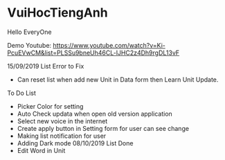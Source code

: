# VuiHocTiengAnh
Hello EveryOne

Demo 
Youtube: https://www.youtube.com/watch?v=Ki-PcuEVwCM&list=PLSSu9bneUh46CL-lJHC2z4Dh9rgDL13vF

15/09/2019
List Error to Fix
- Can reset list when add new Unit in Data form then Learn Unit Update.

To Do List
- Picker Color for setting
- Auto Check updata when open old version application
- Select new voice in the internet
- Create apply button in Setting form for user can see change
- Making list notification for user
- Adding Dark mode
08/10/2019
List Done
- Edit Word in Unit

